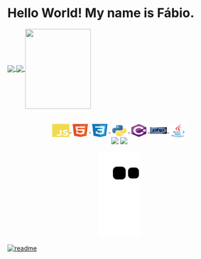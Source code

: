 <h1> Hello World! My name is Fábio. </h1>

<div>
  <a href="https://github.com/FabioBarbirato">
  <img height="180em"   align="center" src="https://github-readme-stats.vercel.app/api?username=FabioBarbirato&show_icons=true&theme=react&include_all_commits=true&count_private=true"/>
  <img height="180em"  align="center" src="https://github-readme-stats.vercel.app/api/top-langs/?username=FabioBarbirato&layout=compact&langs_count=7&theme=chartreuse-dark" />

  <img align="center" width="148" height="180" src="https://tenor.com/view/website-development-website-coding-programming-gif-24712875">
</div>
 <br>
<div  align="center"> 
  <div style="display: inline_block"><br>
  <img align="center" alt="Rafa-Js" height="30" width="40" src="https://raw.githubusercontent.com/devicons/devicon/master/icons/javascript/javascript-plain.svg">
  <img align="center" alt="HTML" height="30" width="40" src="https://raw.githubusercontent.com/devicons/devicon/master/icons/html5/html5-original.svg">
  <img align="center" alt="CSS" height="30" width="40" src="https://raw.githubusercontent.com/devicons/devicon/master/icons/css3/css3-original.svg">
  <img align="center" alt="Python" height="30" width="40" src="https://raw.githubusercontent.com/devicons/devicon/master/icons/python/python-original.svg">
  <img align="center" alt="Csharp" height="30" width="40" src="https://raw.githubusercontent.com/devicons/devicon/master/icons/csharp/csharp-original.svg">
  <img align="center" alt="PHP" height="30" width="40" src="https://raw.githubusercontent.com/devicons/devicon/master/icons/php/php-original.svg">
  <img align="center" alt="java" height="30" width="40" src="https://raw.githubusercontent.com/devicons/devicon/master/icons/java/java-original.svg">
 
    
</div>  
  <a href="https://www.instagram.com/fabio.barbirato/" target="_blank"><img src="https://img.shields.io/badge/-Instagram-%23E4405F?style=for-the-badge&logo=instagram&logoColor=white" target="_blank"></a>
  <a href="https://www.linkedin.com/in/fabio-barbirato/" target="_blank"><img src="https://img.shields.io/badge/-LinkedIn-%230077B5?style=for-the-badge&logo=linkedin&logoColor=white" target="_blank"></a> 
 
  ![Snake animation](https://github.com/fabiobarbirato/fabiobarbirato/blob/output/github-contribution-grid-snake.svg)
 
</div>
 
[![readme](https://github-readme-stats.vercel.app/api/pin/?username=fabiobarbirato&repo=fabiobarbirato&theme=react)](https://github.com/fabiobarbirato/fabiobarbirato)
